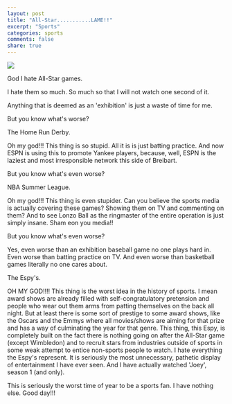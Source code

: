```yaml
---
layout: post
title: "All-Star...........LAME!!"
excerpt: "Sports"
categories: sports
comments: false
share: true
---
```


![](https://entryrevel.com/wp-content/uploads/2016/12/2017-ASG-Primary-Logo1-1200x798.jpg)




God I hate All-Star games. 


I hate them so much. So much so that I will not watch one second of it.


Anything that is deemed as an 'exhibition' is just a waste of time for me.


But you know what's worse?


The Home Run Derby.


Oh my god!!! This thing is so stupid. All it is is just batting practice. And now ESPN is using this to promote Yankee players, because, well, ESPN is the laziest and most irresponsible network this side of Breibart. 


But you know what's even worse?


NBA Summer League. 


Oh my god!!! This thing is even stupider. Can you believe the sports media is actually covering these games? Showing them on TV and commenting on them? And to see Lonzo Ball as the ringmaster of the entire operation is just simply insane. Sham eon you media!!


But you know what's even worse? 


Yes, even worse than an exhibition baseball game no one plays hard in. Even worse than batting practice on TV. And even worse than basketball games literally no one cares about.


The Espy's.


OH MY GOD!!!! This thing is the worst idea in the history of sports. I mean award shows are already filled with self-congratulatory pretension and people who wear out them arms from patting themselves on the back all night. But at least there is some sort of prestige to some award shows, like the Oscars and the Emmys where all movies/shows are aiming for that prize and has a way of culminating the year for that genre. This thing, this Espy, is completely built on the fact there is nothing going on after the All-Star game (except Wimbledon) and to recruit stars from industries outside of sports in some weak attempt to entice non-sports people to watch. I hate everything the Espy's represent. It is seriously the most unnecessary, pathetic display of entertainment I have ever seen. And I have actually watched 'Joey', season 1 (and only).


This is seriously the worst time of year to be a sports fan. I have nothing else. Good day!!!
